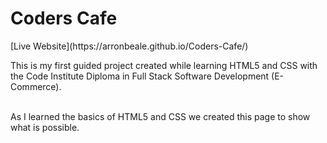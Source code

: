 <h1>Coders Cafe</h1>
[Live Website](https://arronbeale.github.io/Coders-Cafe/)

<p>
  This is my first guided project created while learning HTML5 and CSS with the Code Institute Diploma in Full Stack Software Development (E-Commerce).
</p>
<br>
 As I learned the basics of HTML5 and CSS we created this page to show what is possible.</p>
